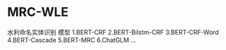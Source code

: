 # MRC-WLE
水利命名实体识别
模型
1.BERT-CRF
2.BERT-Bilstm-CRF
3.BERT-CRF-Word
4.BERT-Cascade
5.BERT-MRC
6.ChatGLM
...

